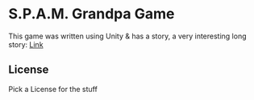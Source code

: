 # S.P.A.M. Grandpa Game 
This game was written using Unity & has a story, a very interesting long story: [Link]()

## License
Pick a License for the stuff
